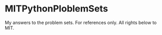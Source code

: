 # MITPythonPloblemSets
My answers to the problem sets. For references only. All rights below to MIT.
